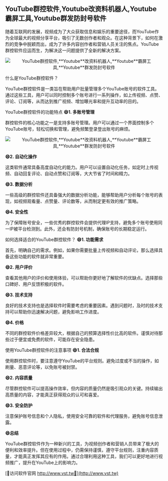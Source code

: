 ## **YouTube群控软件,**Youtube**改资料机器人,**Youtube**霸屏工具,**Youtube**群发防封号软件**

随着互联网的发展，视频成为了大众获取信息和娱乐的重要途径，而YouTube作为全球最大的视频分享平台，吸引了无数创作者和观众。在这种背景下，如何在激烈的竞争中脱颖而出，成为了许多内容创作者和营销人员关注的焦点。YouTube群控软件应运而生，为解决这一问题提供了全新的解决方案。

 <center><img src="https://vst.tw/MP4/tuiguang/png/4.png" alt="YouTube群控软件,**Youtube**改资料机器人,**Youtube**霸屏工具,**Youtube**群发防封号软件"></center>

什么是YouTube群控软件？

YouTube群控软件是一类旨在帮助用户批量管理多个YouTube账号的软件工具。通过这些工具，用户可以同时控制多个账号进行一系列操作，如上传视频、点赞、评论、订阅等，从而达到推广视频、增加曝光率和提升互动率的目的。

YouTube群控软件的功能特点
**😄1. 多账号管理**

群控软件的核心功能之一是支持多账号管理。用户可以通过一个界面控制多个YouTube账号，轻松切换和管理，避免频繁登录登出账号的麻烦。

 <center><img src="https://vst.tw/MP4/tuiguang/png/7.png" alt="YouTube群控软件,**Youtube**改资料机器人,**Youtube**霸屏工具,**Youtube**群发防封号软件"></center>

**😄2. 自动化操作**

这类软件通常具备高度自动化的能力。用户可以设置自动化任务，如定时上传视频、自动回复评论、自动点赞和订阅等，大大节省了时间和精力。

**😄3. 数据分析**

一些高级的群控软件还具备强大的数据分析功能，能够帮助用户分析每个账号的表现，如视频观看量、点赞量、评论数等，从而制定更有效的推广策略。

**😄4. 安全性**

为了保障账号安全，一些优秀的群控软件会提供代理IP支持，避免多个账号使用同一IP被平台检测到。此外，还会有防封号机制，确保账号的长期稳定运行。

如何选择适合的YouTube群控软件？
**😄1. 功能需求**

首先，明确自己的需求。例如，如果你需要批量上传视频和自动评论，那么选择具备这些功能的软件就非常重要。

**😄2. 用户评价**

查看其他用户的评价和使用体验，可以帮助你更好地了解软件的优缺点。选择那些口碑好、用户反馈积极的软件。

**😄3. 技术支持**

良好的技术支持也是选择软件时需要考虑的重要因素。遇到问题时，及时的技术支持可以帮助你迅速解决问题，避免影响工作进度。

**😄4. 价格**

不同的群控软件价格差异较大，根据自己的预算选择性价比高的软件。谨慎对待那些过于便宜或免费的软件，可能存在安全隐患。

使用YouTube群控软件的注意事项
**😄1. 合法合规**

使用群控软件时，要注意遵守YouTube的平台规则。避免过度或不当的操作，如刷量、恶意评论等，以免账号被封禁。

**😄2. 内容质量**

尽管群控软件可以提高操作效率，但内容的质量仍然是吸引观众的关键。持续输出高质量的内容，才能真正获得观众的认可和喜爱。

**😄3. 安全防护**

注意保护账号信息和个人隐私，使用安全可靠的软件和代理服务，避免账号信息泄露。

**😄总结**

YouTube群控软件作为一种新兴的工具，为视频创作者和营销人员带来了极大的便利和效率提升。但在使用过程中，仍需保持谨慎，遵守平台规则，注重内容质量，才能真正发挥其应有的作用。通过合理利用这种工具，我们可以更好地进行视频推广，提升在YouTube上的影响力。


[👻访问软件官网 http://www.vst.tw👻](http://www.vst.tw)
